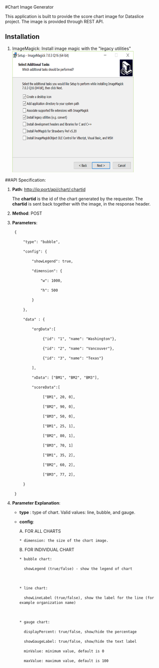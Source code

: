 #Chart Image Generator

This application is built to provide the score chart image for Dataslice project. The image is provided through REST API.

## Installation
1. 	ImageMagick:
    Install image magic with the "legacy utilities"
    <img width="400" height="400" src="https://github.com/banlong/chartgenerator/blob/master/images/options.png"/>

##API Specification:

1. **Path**:  [http://<ip:port>/api/chart/:chartid](http://)

   The **chartid** is the id of the chart generated by the requester. The **chartid** is sent back together with the image, in the response header.



2. **Method**: POST



3. **Parameters**:

		{

        	"type": "bubble",

        	"config": {

            	"showLegend": true,

            	"dimension": {

                    "w": 1000,

                    "h": 500

            	}

        	},

        	"data" : {

                "orgData":[

                     {"id": "1", "name": "Washington"},

                     {"id": "2", "name": "Vancouver"},

                     {"id": "3", "name": "Texas"}

                ],

            	"xData": ["BM1", "BM2", "BM3"],

                "scoreData":[

                     ["BM1", 20, 0],

                     ["BM2", 90, 0],

                     ["BM3", 50, 0],

                     ["BM1", 25, 1],

                     ["BM2", 80, 1],

                     ["BM3", 70, 1]

                     ["BM1", 35, 2],

                     ["BM2", 60, 2],

                     ["BM3", 77, 2],

        	}

    	}

4. **Parameter Explanation**:

    - **type** : type of chart. Valid values: line, bubble, and gauge.

    - **config**:

       A. FOR ALL CHARTS

          * dimension: the size of the chart image.



       B. FOR INDIVIDUAL CHART

          * bubble chart:

            showLegend (true/false) - show the legend of chart



          * line chart:

            showLineLabel (true/false), show the label for the line (for example organization name)



          * gauge chart:

            displayPercent: true/false, show/hide the percentage

            showGaugeLabel: true/false, show/hide the text label

            minValue: minimum value, default is 0

            maxValue: maximum value, default is 100



